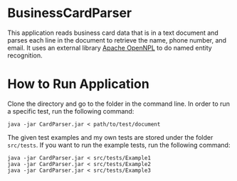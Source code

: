 # BusinessCardParser

This application reads business card data that is in a text document and parses each line in the document to 
retrieve the name, phone number, and email. It uses an external library [Apache OpenNPL](https://opennlp.apache.org/) to do named entity recognition. 

# How to Run Application
Clone the directory and go to the folder in the command line. In order to run a specific test, run the following command: 

```
java -jar CardParser.jar < path/to/test/document
```

The given test examples and my own tests are stored under the folder `src/tests`. If you want to run the example tests, run the following command:
```
java -jar CardParser.jar < src/tests/Example1
java -jar CardParser.jar < src/tests/Example2
java -jar CardParser.jar < src/tests/Example3
```
